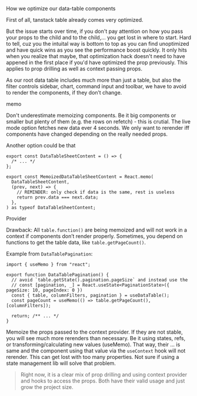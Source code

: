 How we optimize our data-table components

First of all, tanstack table already comes very optimized.

But the issue starts over time, if you don't pay attention on how you pass your props to the child and to the child,... you get lost in where to start. Hard to tell, cuz you the intuital way is bottom to top as you can find unoptimized and have quick wins as you see the performance boost quickly. It only hits when you realize that maybe, that optimization hack doesn't need to have appened in the first place if you'd have optimized the prop previously. This applies to prop drilling as well as context passing props.

As our root data table includes much more than just a table, but also the filter controls sidebar, chart, command input and toolbar, we have to avoid to render the components, if they don’t change.

memo

Don't underestimate memoizing components. Be it big components or smaller but plenty of them (e.g. the rows on refetch) - this is crutial. The live mode option fetches new data ever 4 seconds. We only want to rerender iff components have changed depending on the really needed props.

Another option could be that

```tsx
export const DataTableSheetContent = () => {
  /* ... */
};

export const MemoizedDataTableSheetContent = React.memo(
  DataTableSheetContent,
  (prev, next) => {
    // REMINDER: only check if data is the same, rest is useless
    return prev.data === next.data;
  },
) as typeof DataTableSheetContent;
```

Provider

Drawback: All `table.function()` are being memoized and will not work in a context if components don’t render properly. Sometimes, you depend on functions to get the table data, like `table.getPageCount()`.

Example from `DataTablePagination`:

```tsx
import { useMemo } from "react";

export function DataTablePagination() {
  // avoid `table.getState().pagination.pageSize` and instead use the
  // const [pagination, _] = React.useState<PaginationState>({ pageSize: 10, pageIndex: 0 })
  const { table, columnFilters, pagination } = useDataTable();
  const pageCount = useMemo(() => table.getPageCount(), [columnFilters]);

  return; /** ... */
}
```

Memoize the props passed to the context provider. If they are not stable, you will see much more rerenders than necessary. Be it using states, refs, or transforming/calculating new values (useMemo). That way, their ... is same and the component using that value via the `useContext` hook will not rerender. This can get lost with too many properties. Not sure if using a state management lib will solve that problem.

> Right now, it is a clear mix of prop drilling and using context provider and hooks to access the props. Both have their valid usage and just grow the project size.
